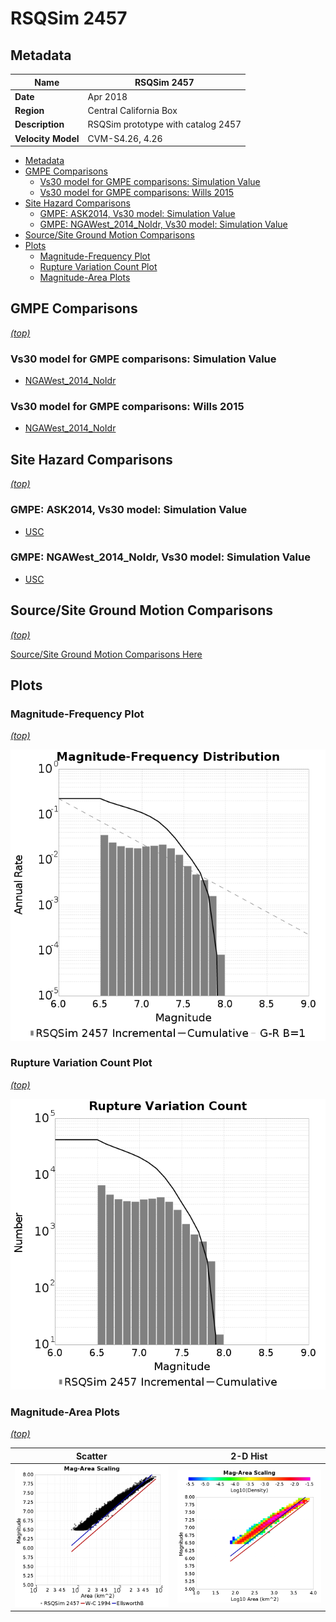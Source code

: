 # RSQSim 2457
## Metadata
| **Name** | RSQSim 2457 |
|-----|-----|
| **Date** | Apr 2018 |
| **Region** | Central California Box |
| **Description** | RSQSim prototype with catalog 2457 |
| **Velocity Model** | CVM-S4.26, 4.26 |

* [Metadata](#metadata)
* [GMPE Comparisons](#gmpe-comparisons)
  * [Vs30 model for GMPE comparisons: Simulation Value](#vs30-model-for-gmpe-comparisons-simulation-value)
  * [Vs30 model for GMPE comparisons: Wills 2015](#vs30-model-for-gmpe-comparisons-wills-2015)
* [Site Hazard Comparisons](#site-hazard-comparisons)
  * [GMPE: ASK2014, Vs30 model: Simulation Value](#gmpe-ask2014-vs30-model-simulation-value)
  * [GMPE: NGAWest_2014_NoIdr, Vs30 model: Simulation Value](#gmpe-ngawest2014noidr-vs30-model-simulation-value)
* [Source/Site Ground Motion Comparisons](#sourcesite-ground-motion-comparisons)
* [Plots](#plots)
  * [Magnitude-Frequency Plot](#magnitude-frequency-plot)
  * [Rupture Variation Count Plot](#rupture-variation-count-plot)
  * [Magnitude-Area Plots](#magnitude-area-plots)

## GMPE Comparisons
*[(top)](#rsqsim-2457)*

### Vs30 model for GMPE comparisons: Simulation Value

* [NGAWest_2014_NoIdr](gmpe_comparisons_NGAWest_2014_NoIdr_Vs30Simulation/)
### Vs30 model for GMPE comparisons: Wills 2015

* [NGAWest_2014_NoIdr](gmpe_comparisons_NGAWest_2014_NoIdr_Vs30Wills2015/)

## Site Hazard Comparisons
*[(top)](#rsqsim-2457)*

### GMPE: ASK2014, Vs30 model: Simulation Value

* [USC](site_hazard_USC_ASK2014_Vs30Simulation/)
### GMPE: NGAWest_2014_NoIdr, Vs30 model: Simulation Value

* [USC](site_hazard_USC_NGAWest_2014_NoIdr_Vs30Simulation/)

## Source/Site Ground Motion Comparisons
*[(top)](#rsqsim-2457)*

[Source/Site Ground Motion Comparisons Here](source_site_comparisons_Vs30Simulation/)

## Plots
### Magnitude-Frequency Plot
*[(top)](#rsqsim-2457)*

![MFD](resources/mfd.png)
### Rupture Variation Count Plot
*[(top)](#rsqsim-2457)*

![RV Count](resources/rv_count.png)
### Magnitude-Area Plots
*[(top)](#rsqsim-2457)*

| Scatter | 2-D Hist |
|-----|-----|
| ![MFD Scatter](resources/mag_area.png) | ![MFD Hist](resources/mag_area_hist2D.png) |
